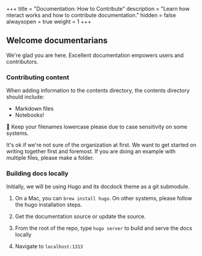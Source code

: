 +++
title = "Documentation: How to Contribute"
description = "Learn how nteract works and how to contribute documentation."
hidden = false
alwaysopen = true
weight = 1
+++

## Welcome documentarians

We're glad you are here. Excellent documentation empowers users and contributors.

### Contributing content

When adding information to the contents directory, the contents directory should
include:

* Markdown files
* Notebooks!

📝 Keep your filenames lowercase please due to case sensitivity on some systems.

It's ok if we're not sure of the organization at first. We want to get started on writing together first and foremost. If you are doing an example with multiple files, please make a folder.

### Building docs locally

Initially, we will be using Hugo and its docdock theme as a git submodule.

1. On a Mac, you can `brew install hugo`. On other systems, please follow the
hugo installation steps.

2. Get the documentation source or update the source.

3. From the root of the repo, type `hugo server` to build and serve the docs
   locally

4. Navigate to `localhost:1313`



